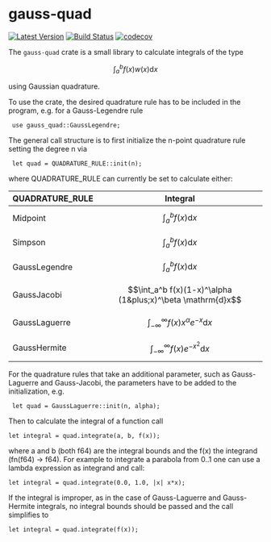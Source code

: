 # gauss-quad

[![Latest Version](https://img.shields.io/crates/v/gauss-quad.svg)](https://crates.io/crates/gauss-quad)
[![Build Status](https://github.com/domidre/gauss-quad/actions/workflows/rust.yml/badge.svg)](https://github.com/domidre/gauss-quad/actions/workflows/rust.yml)
[![codecov](https://codecov.io/gh/DomiDre/gauss-quad/graph/badge.svg?token=YUP5Y77ER2)](https://codecov.io/gh/DomiDre/gauss-quad)

The `gauss-quad` crate is a small library to calculate integrals of the type

$$\int_a^b f(x) w(x) \mathrm{d}x$$

using Gaussian quadrature.

To use the crate, the desired quadrature rule has to be included in the program, e.g. for a Gauss-Legendre rule

```
 use gauss_quad::GaussLegendre;
```

The general call structure is to first initialize the n-point quadrature rule setting the degree n via

```
 let quad = QUADRATURE_RULE::init(n);
```

where QUADRATURE_RULE can currently be set to calculate either:

| QUADRATURE_RULE | Integral                                                   |
| --------------- | ---------------------------------------------------------- |
| Midpoint        | $$\int_a^b f(x) \mathrm{d}x$$                              |
| Simpson         | $$\int_a^b f(x) \mathrm{d}x$$                              |
| GaussLegendre   | $$\int_a^b f(x) \mathrm{d}x$$                              |
| GaussJacobi     | $$\int_a^b f(x)(1-x)^\alpha (1&plus;x)^\beta \mathrm{d}x$$ |
| GaussLaguerre   | $$\int_{-\infty}^\infty f(x)x^\alpha e^{-x} \mathrm{d}x$$  |
| GaussHermite    | $$\int_{-\infty}^\infty f(x) e^{-x^2} \mathrm{d}x$$        |

For the quadrature rules that take an additional parameter, such as Gauss-Laguerre and Gauss-Jacobi, the parameters have to be added to the initialization, e.g.

```
 let quad = GaussLaguerre::init(n, alpha);
```

Then to calculate the integral of a function call

```
let integral = quad.integrate(a, b, f(x));
```

where a and b (both f64) are the integral bounds and the f(x) the integrand (fn(f64) -> f64).
For example to integrate a parabola from 0..1 one can use a lambda expression as integrand and call:

```
let integral = quad.integrate(0.0, 1.0, |x| x*x);
```

If the integral is improper, as in the case of Gauss-Laguerre and Gauss-Hermite integrals, no integral bounds should be passed and the call simplifies to

```
let integral = quad.integrate(f(x));
```
